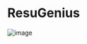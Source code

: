 # ResuGenius
![image](https://github.com/Chaitya0623/DataHack_5_TechTinkerers/assets/91510927/7394a454-6789-4810-a180-17578683a811)
